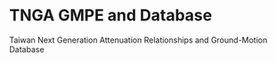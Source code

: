 # TNGA GMPE and Database
Taiwan Next Generation Attenuation Relationships and Ground-Motion Database
